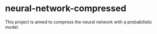 # neural-network-compressed
This project is aimed to compress the neural network with a probabilistic model.
